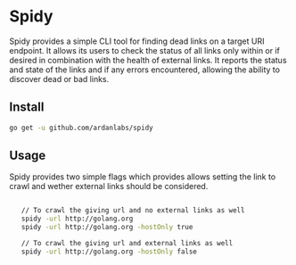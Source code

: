 # Spidy
 Spidy provides a simple CLI tool for finding dead links on a target URI endpoint.
 It allows its users to check the status of all links only within or if desired
 in combination with the health of external links. It reports the status and state
 of the links and if any errors encountered, allowing the ability to discover
 dead or bad links.

## Install

  ```bash
  go get -u github.com/ardanlabs/spidy
  ```

## Usage
 Spidy provides two simple flags which provides allows setting the link to
 crawl and wether external links should be considered.

 ```bash

	// To crawl the giving url and no external links as well
	spidy -url http://golang.org
	spidy -url http://golang.org -hostOnly true

	// To crawl the giving url and external links as well
	spidy -url http://golang.org -hostOnly false


 ```
